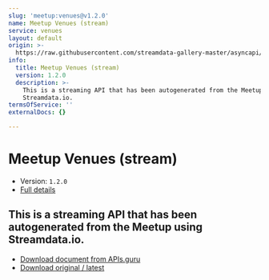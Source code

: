```yaml
---
slug: 'meetup:venues@v1.2.0'
name: Meetup Venues (stream)
service: venues
layout: default
origin: >-
  https://raw.githubusercontent.com/streamdata-gallery-master/asyncapi/master/_listings/meetup/meetup-venues-stream-async.md
info:
  title: Meetup Venues (stream)
  version: 1.2.0
  description: >-
    This is a streaming API that has been autogenerated from the Meetup using
    Streamdata.io.
termsOfService: ''
externalDocs: {}

---
```

# Meetup Venues (stream)

* Version: `1.2.0`
* [Full details](../html/meetup:venues@v1.2.0.html)



## This is a streaming API that has been autogenerated from the Meetup using Streamdata.io.



* [Download document from APIs.guru](https://raw.githubusercontent.com/APIs-guru/asyncapi-directory/master/docs/APIs/meetup%3Avenues%40v1.2.0.yaml)
* [Download original / latest](https://raw.githubusercontent.com/streamdata-gallery-master/asyncapi/master/_listings/meetup/meetup-venues-stream-async.md)

<script type="application/ld+json">
{
  "@context": "http://schema.org/",
  "@type": "WebAPI",
  "description": "This is a streaming API that has been autogenerated from the Meetup using Streamdata.io.",
  "documentation": "",

  "name": "Meetup Venues (stream)"
}
</script>
